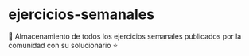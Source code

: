 # ejercicios-semanales
📄 Almacenamiento de todos los ejercicios semanales publicados por la comunidad con su solucionario ⭐
